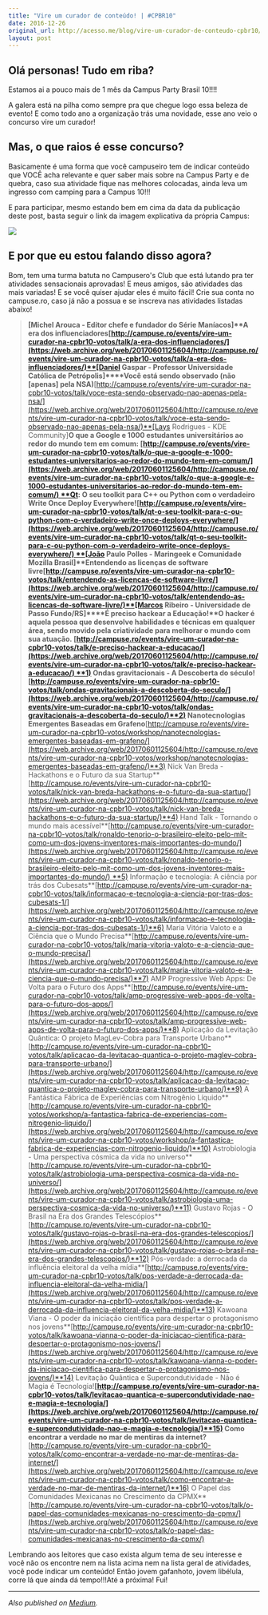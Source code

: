 ```yaml
---
title: "Vire um curador de conteúdo! | #CPBR10"
date: 2016-12-26
original_url: http://acesso.me/blog/vire-um-curador-de-conteudo-cpbr10/
layout: post
---
```


## Olá personas! Tudo em riba?

Estamos ai a pouco mais de 1 mês da Campus Party Brasil 10!!!!

A galera está na pilha como sempre pra que chegue logo essa beleza de evento! E como todo ano a organização trás uma novidade, esse ano veio o concurso vire um curador!

## Mas, o que raios é esse concurso?

Basicamente é uma forma que você campuseiro tem de indicar conteúdo que VOCÊ acha relevante e quer saber mais sobre na Campus Party e de quebra, caso sua atividade fique nas melhores colocadas, ainda leva um ingresso com camping para a Campus 10!!!

E para participar, mesmo estando bem em cima da data da publicação deste post, basta seguir o link da imagem explicativa da própria Campus:

[![](/assets/images/81bef2cbe3ad6d8)](https://web.archive.org/web/20170601125604/http://brasil.campus-party.org/vire-um-curador-na-cpbr10)

## E por que eu estou falando disso agora?

Bom, tem uma turma batuta no Campusero's Club que está lutando pra ter atividades sensacionais aprovadas! E meus amigos, são atividades das mais variadas! E se você quiser ajudar eles é muito fácil! Crie sua conta no campuse.ro, caso já não a possua e se inscreva nas atividades listadas abaixo!

> **[Michel Arouca - Editor chefe e fundador do Série Maníacos]****A era dos influenciadores**[http://campuse.ro/events/vire-um-curador-na-cpbr10-votos/talk/a-era-dos-influenciadores/](https://web.archive.org/web/20170601125604/http://campuse.ro/events/vire-um-curador-na-cpbr10-votos/talk/a-era-dos-influenciadores/)**[Daniel Gaspar - Professor Universidade Católica de Petrópolis]****Você está sendo observado (não [apenas] pela NSA)**[http://campuse.ro/events/vire-um-curador-na-cpbr10-votos/talk/voce-esta-sendo-observado-nao-apenas-pela-nsa/](https://web.archive.org/web/20170601125604/http://campuse.ro/events/vire-um-curador-na-cpbr10-votos/talk/voce-esta-sendo-observado-nao-apenas-pela-nsa/)**[Lays Rodrigues - KDE Community]****O que a Google e 1000 estudantes universitários ao redor do mundo tem em comum:** [http://campuse.ro/events/vire-um-curador-na-cpbr10-votos/talk/o-que-a-google-e-1000-estudantes-universitarios-ao-redor-do-mundo-tem-em-comum/](https://web.archive.org/web/20170601125604/http://campuse.ro/events/vire-um-curador-na-cpbr10-votos/talk/o-que-a-google-e-1000-estudantes-universitarios-ao-redor-do-mundo-tem-em-comum/) **Qt: O seu toolkit para C++ ou Python com o verdadeiro Write Once Deploy Everywhere!**[http://campuse.ro/events/vire-um-curador-na-cpbr10-votos/talk/qt-o-seu-toolkit-para-c-ou-python-com-o-verdadeiro-write-once-deploys-everywhere/](https://web.archive.org/web/20170601125604/http://campuse.ro/events/vire-um-curador-na-cpbr10-votos/talk/qt-o-seu-toolkit-para-c-ou-python-com-o-verdadeiro-write-once-deploys-everywhere/) **[João Paulo Polles - Maringeek e Comunidade Mozilla Brasil]****Entendendo as licenças de software livre**[http://campuse.ro/events/vire-um-curador-na-cpbr10-votos/talk/entendendo-as-licencas-de-software-livre/](https://web.archive.org/web/20170601125604/http://campuse.ro/events/vire-um-curador-na-cpbr10-votos/talk/entendendo-as-licencas-de-software-livre/)**[Marcos Ribeiro - Universidade de Passo Fundo/RS]****É preciso hackear a Educação!****O hacker é aquela pessoa que desenvolve habilidades e técnicas em qualquer área, sendo movido pela criatividade para melhorar o mundo com sua atuação.** [http://campuse.ro/events/vire-um-curador-na-cpbr10-votos/talk/e-preciso-hackear-a-educacao/](https://web.archive.org/web/20170601125604/http://campuse.ro/events/vire-um-curador-na-cpbr10-votos/talk/e-preciso-hackear-a-educacao/) **1) Ondas gravitacionais - A Descoberta do século!**[http://campuse.ro/events/vire-um-curador-na-cpbr10-votos/talk/ondas-gravitacionais-a-descoberta-do-seculo/](https://web.archive.org/web/20170601125604/http://campuse.ro/events/vire-um-curador-na-cpbr10-votos/talk/ondas-gravitacionais-a-descoberta-do-seculo/)**2) Nanotecnologias Emergentes Baseadas em Grafeno**[http://campuse.ro/events/vire-um-curador-na-cpbr10-votos/workshop/nanotecnologias-emergentes-baseadas-em-grafeno/](https://web.archive.org/web/20170601125604/http://campuse.ro/events/vire-um-curador-na-cpbr10-votos/workshop/nanotecnologias-emergentes-baseadas-em-grafeno/)**3) Nick Van Breda - Hackathons e o Futuro da sua Startup**[http://campuse.ro/events/vire-um-curador-na-cpbr10-votos/talk/nick-van-breda-hackathons-e-o-futuro-da-sua-startup/](https://web.archive.org/web/20170601125604/http://campuse.ro/events/vire-um-curador-na-cpbr10-votos/talk/nick-van-breda-hackathons-e-o-futuro-da-sua-startup/)**4) Hand Talk - Tornando o mundo mais acessível**[http://campuse.ro/events/vire-um-curador-na-cpbr10-votos/talk/ronaldo-tenorio-o-brasileiro-eleito-pelo-mit-como-um-dos-jovens-inventores-mais-importantes-do-mundo/](https://web.archive.org/web/20170601125604/http://campuse.ro/events/vire-um-curador-na-cpbr10-votos/talk/ronaldo-tenorio-o-brasileiro-eleito-pelo-mit-como-um-dos-jovens-inventores-mais-importantes-do-mundo/) **5) Informação e tecnologia: A ciência por trás dos Cubesats**[http://campuse.ro/events/vire-um-curador-na-cpbr10-votos/talk/informacao-e-tecnologia-a-ciencia-por-tras-dos-cubesats-1/](https://web.archive.org/web/20170601125604/http://campuse.ro/events/vire-um-curador-na-cpbr10-votos/talk/informacao-e-tecnologia-a-ciencia-por-tras-dos-cubesats-1/)**6) Maria Vitória Valoto e a Ciência que o Mundo Precisa**[http://campuse.ro/events/vire-um-curador-na-cpbr10-votos/talk/maria-vitoria-valoto-e-a-ciencia-que-o-mundo-precisa/](https://web.archive.org/web/20170601125604/http://campuse.ro/events/vire-um-curador-na-cpbr10-votos/talk/maria-vitoria-valoto-e-a-ciencia-que-o-mundo-precisa/)**7) AMP Progressive Web Apps: De Volta para o Futuro dos Apps**[http://campuse.ro/events/vire-um-curador-na-cpbr10-votos/talk/amp-progressive-web-apps-de-volta-para-o-futuro-dos-apps/](https://web.archive.org/web/20170601125604/http://campuse.ro/events/vire-um-curador-na-cpbr10-votos/talk/amp-progressive-web-apps-de-volta-para-o-futuro-dos-apps/)**8) Aplicação da Levitação Quântica: O projeto MagLev-Cobra para Transporte Urbano**[http://campuse.ro/events/vire-um-curador-na-cpbr10-votos/talk/aplicacao-da-levitacao-quantica-o-projeto-maglev-cobra-para-transporte-urbano/](https://web.archive.org/web/20170601125604/http://campuse.ro/events/vire-um-curador-na-cpbr10-votos/talk/aplicacao-da-levitacao-quantica-o-projeto-maglev-cobra-para-transporte-urbano/)**9) A Fantástica Fábrica de Experiências com Nitrogênio Líquido**[http://campuse.ro/events/vire-um-curador-na-cpbr10-votos/workshop/a-fantastica-fabrica-de-experiencias-com-nitrogenio-liquido/](https://web.archive.org/web/20170601125604/http://campuse.ro/events/vire-um-curador-na-cpbr10-votos/workshop/a-fantastica-fabrica-de-experiencias-com-nitrogenio-liquido/)**10) Astrobiologia - Uma perspectiva cósmica da vida no universo**[http://campuse.ro/events/vire-um-curador-na-cpbr10-votos/talk/astrobiologia-uma-perspectiva-cosmica-da-vida-no-universo/](https://web.archive.org/web/20170601125604/http://campuse.ro/events/vire-um-curador-na-cpbr10-votos/talk/astrobiologia-uma-perspectiva-cosmica-da-vida-no-universo/)**11) Gustavo Rojas - O Brasil na ­Era dos Grandes Teles­cópios**[http://campuse.ro/events/vire-um-curador-na-cpbr10-votos/talk/gustavo-rojas-o-brasil-na-era-dos-grandes-telescopios/](https://web.archive.org/web/20170601125604/http://campuse.ro/events/vire-um-curador-na-cpbr10-votos/talk/gustavo-rojas-o-brasil-na-era-dos-grandes-telescopios/)**12) Pós-verdade: a derrocada da influência eleitoral da velha mídia**[http://campuse.ro/events/vire-um-curador-na-cpbr10-votos/talk/pos-verdade-a-derrocada-da-influencia-eleitoral-da-velha-midia/](https://web.archive.org/web/20170601125604/http://campuse.ro/events/vire-um-curador-na-cpbr10-votos/talk/pos-verdade-a-derrocada-da-influencia-eleitoral-da-velha-midia/)**13) Kawoana Viana - O poder da iniciação científica para despertar o protagonismo nos jovens**[http://campuse.ro/events/vire-um-curador-na-cpbr10-votos/talk/kawoana-vianna-o-poder-da-iniciacao-cientifica-para-despertar-o-protagonismo-nos-jovens/](https://web.archive.org/web/20170601125604/http://campuse.ro/events/vire-um-curador-na-cpbr10-votos/talk/kawoana-vianna-o-poder-da-iniciacao-cientifica-para-despertar-o-protagonismo-nos-jovens/)**14) Levitação Quântica e Supercondutividade - Não é Magia é Tecnologia!**[http://campuse.ro/events/vire-um-curador-na-cpbr10-votos/talk/levitacao-quantica-e-supercondutividade-nao-e-magia-e-tecnologia/](https://web.archive.org/web/20170601125604/http://campuse.ro/events/vire-um-curador-na-cpbr10-votos/talk/levitacao-quantica-e-supercondutividade-nao-e-magia-e-tecnologia/)**15) Como encontrar a verdade no mar de mentiras da internet?**[http://campuse.ro/events/vire-um-curador-na-cpbr10-votos/talk/como-encontrar-a-verdade-no-mar-de-mentiras-da-internet/](https://web.archive.org/web/20170601125604/http://campuse.ro/events/vire-um-curador-na-cpbr10-votos/talk/como-encontrar-a-verdade-no-mar-de-mentiras-da-internet/)**16) O Papel das Comunidades Mexicanas no Crescimento da CPMX**[http://campuse.ro/events/vire-um-curador-na-cpbr10-votos/talk/o-papel-das-comunidades-mexicanas-no-crescimento-da-cpmx/](https://web.archive.org/web/20170601125604/http://campuse.ro/events/vire-um-curador-na-cpbr10-votos/talk/o-papel-das-comunidades-mexicanas-no-crescimento-da-cpmx/)

Lembrando aos leitores que caso exista algum tema de seu interesse e você não os encontre nem na lista acima nem na lista geral de atividades, você pode indicar um conteúdo! Então jovem gafanhoto, jovem libélula, corre lá que ainda dá tempo!!!Até a próxima! Fui!

---

*Also published on [Medium](https://web.archive.org/web/20170601125604/https://medium.com/@_Tarkun_/vire-um-curador-de-conte%C3%BAdo-cpbr10-32b84005e334).*